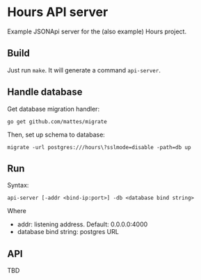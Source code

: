# Hours API server

Example JSONApi server for the (also example) Hours project.

## Build

Just run `make`. It will generate a command `api-server`.

## Handle database

Get database migration handler:

```
go get github.com/mattes/migrate
```

Then, set up schema to database:

```
migrate -url postgres:///hours\?sslmode=disable -path=db up
```

## Run

Syntax:

```
api-server [-addr <bind-ip:port>] -db <database bind string>
```

Where

- addr: listening address. Default: 0.0.0.0:4000
- database bind string: postgres URL

## API

TBD
